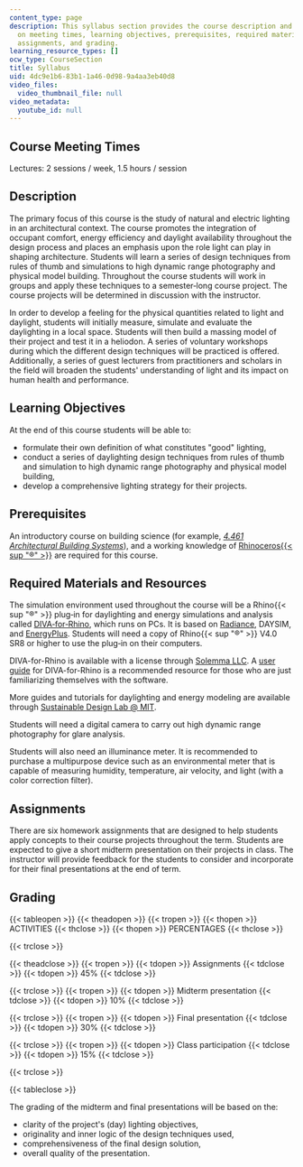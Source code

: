 ```yaml
---
content_type: page
description: This syllabus section provides the course description and information
  on meeting times, learning objectives, prerequisites, required materials and resources,
  assignments, and grading.
learning_resource_types: []
ocw_type: CourseSection
title: Syllabus
uid: 4dc9e1b6-83b1-1a46-0d98-9a4aa3eb40d8
video_files:
  video_thumbnail_file: null
video_metadata:
  youtube_id: null
---
```


Course Meeting Times
--------------------

Lectures: 2 sessions / week, 1.5 hours / session

Description
-----------

The primary focus of this course is the study of natural and electric lighting in an architectural context. The course promotes the integration of occupant comfort, energy efficiency and daylight availability throughout the design process and places an emphasis upon the role light can play in shaping architecture. Students will learn a series of design techniques from rules of thumb and simulations to high dynamic range photography and physical model building. Throughout the course students will work in groups and apply these techniques to a semester‐long course project. The course projects will be determined in discussion with the instructor.

In order to develop a feeling for the physical quantities related to light and daylight, students will initially measure, simulate and evaluate the daylighting in a local space. Students will then build a massing model of their project and test it in a heliodon. A series of voluntary workshops during which the different design techniques will be practiced is offered. Additionally, a series of guest lecturers from practitioners and scholars in the field will broaden the students' understanding of light and its impact on human health and performance.

Learning Objectives
-------------------

At the end of this course students will be able to:

*   formulate their own definition of what constitutes "good" lighting,
*   conduct a series of daylighting design techniques from rules of thumb and simulation to high dynamic range photography and physical model building,
*   develop a comprehensive lighting strategy for their projects.

Prerequisites
-------------

An introductory course on building science (for example, [_4.461 Architectural Building Systems_](/courses/4-461-building-technology-i-materials-and-construction-fall-2004)), and a working knowledge of [Rhinoceros{{< sup "®" >}}](http://www.rhino3d.com/) are required for this course.

Required Materials and Resources
--------------------------------

The simulation environment used throughout the course will be a Rhino{{< sup "®" >}} plug‐in for daylighting and energy simulations and analysis called [DIVA‐for‐Rhino](http://diva4rhino.com/), which runs on PCs. It is based on [Radiance](http://www.radiance-online.org/), DAYSIM, and [EnergyPlus](https://energyplus.net/). Students will need a copy of Rhino{{< sup "®" >}} V4.0 SR8 or higher to use the plug‐in on their computers.

DIVA-for-Rhino is available with a license through [Solemma LLC](https://www.solemma.com/). A [user guide](http://www.pratt.digitalfutures.info/wp-content/uploads/2014/04/DIVA-User-Guide.pdf) for DIVA-for-Rhino is a recommended resource for those who are just familiarizing themselves with the software.

More guides and tutorials for daylighting and energy modeling are available through [Sustainable Design Lab @ MIT](http://mit.edu/SustainableDesignLab/teaching_resources.html).

Students will need a digital camera to carry out high dynamic range photography for glare analysis.

Students will also need an illuminance meter. It is recommended to purchase a multipurpose device such as an environmental meter that is capable of measuring humidity, temperature, air velocity, and light (with a color correction filter).

Assignments
-----------

There are six homework assignments that are designed to help students apply concepts to their course projects throughout the term. Students are expected to give a short midterm presentation on their projects in class. The instructor will provide feedback for the students to consider and incorporate for their final presentations at the end of term.

Grading
-------

{{< tableopen >}}
{{< theadopen >}}
{{< tropen >}}
{{< thopen >}}
ACTIVITIES
{{< thclose >}}
{{< thopen >}}
PERCENTAGES
{{< thclose >}}

{{< trclose >}}

{{< theadclose >}}
{{< tropen >}}
{{< tdopen >}}
Assignments
{{< tdclose >}}
{{< tdopen >}}
45%
{{< tdclose >}}

{{< trclose >}}
{{< tropen >}}
{{< tdopen >}}
Midterm presentation
{{< tdclose >}}
{{< tdopen >}}
10%
{{< tdclose >}}

{{< trclose >}}
{{< tropen >}}
{{< tdopen >}}
Final presentation
{{< tdclose >}}
{{< tdopen >}}
30%
{{< tdclose >}}

{{< trclose >}}
{{< tropen >}}
{{< tdopen >}}
Class participation
{{< tdclose >}}
{{< tdopen >}}
15%
{{< tdclose >}}

{{< trclose >}}

{{< tableclose >}}

The grading of the midterm and final presentations will be based on the:

*   clarity of the project's (day) lighting objectives,
*   originality and inner logic of the design techniques used,
*   comprehensiveness of the final design solution,
*   overall quality of the presentation.